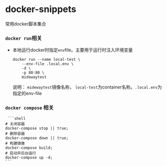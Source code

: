 # docker-snippets
常用docker脚本集合

### `docker run`相关
- 本地运行docker时指定`env`file。主要用于运行时注入环境变量

    ```shell
    docker run --name local-test \
        --env-file .local.env \
        -d \
        -p 80:80 \
        midewaytest
    ```

    说明： `midewaytest`镜像名称， `local-test`为container名称。`.local.env`为指定的env-file

### `docker compose` 相关
     ```shell
    # 关闭容器
    docker-compose stop || true;
    # 删除容器
    docker-compose down || true;
    # 构建镜像
    docker-compose build;
    # 启动并后台运行
    docker-compose up -d;
    ```